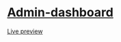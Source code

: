 # <a href = 'https://www.theodinproject.com/paths/full-stack-javascript/courses/intermediate-html-and-css/lessons/admin-dashboard'>Admin-dashboard</a>
<a href = 'https://est5.github.io/admin-dashboard/'> Live preview </a>
